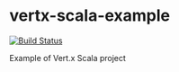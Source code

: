 # vertx-scala-example

[![Build Status](https://travis-ci.com/nclsprsn/vertx-scala-example.svg?branch=master)](https://travis-ci.com/nclsprsn/vertx-scala-example)

Example of Vert.x Scala project
